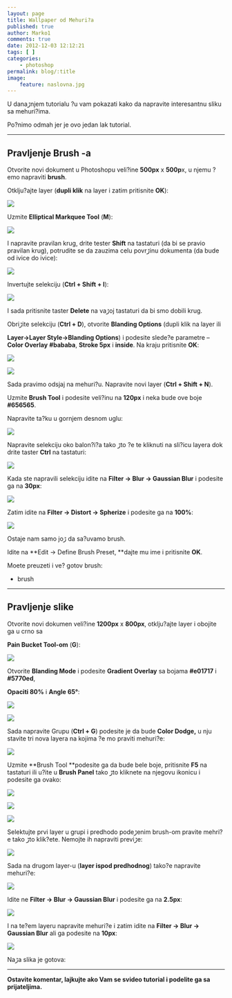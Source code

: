 ```yaml
---
layout: page
title: Wallpaper od Mehuri?a
published: true
author: Marko1
comments: true
date: 2012-12-03 12:12:21
tags: [ ]
categories:
    - photoshop
permalink: blog/:title
image:
    feature: naslovna.jpg
---
```

U danaڑnjem tutorialu ?u vam pokazati kako da napravite interesantnu sliku sa mehuri?ima.
  
Po?nimo odmah jer je ovo jedan lak tutorial.

* * *

## Pravljenje Brush -a

Otvorite novi dokument u Photoshopu veli?ine **500px** x **500p**x, u njemu ?emo napraviti **brush**.
  
Otklju?ajte layer (**dupli klik** na layer i zatim pritisnite **OK**):

![][1]

Uzmite **Elliptical Markquee Tool** (**M**):

![][2]

I napravite pravilan krug, dr‍ite tester **Shift** na tastaturi (da bi se pravio pravilan krug), potrudite se da zauzima celu povrڑinu dokumenta (da bude od ivice do ivice):

![][3]

Invertujte selekciju (**Ctrl + Shift + I**):

![][4]

I sada pritisnite taster **Delete** na vaڑoj tastaturi da bi smo dobili krug.
  
Obriڑite selekciju (**Ctrl + D**), otvorite **Blanding Options** (dupli klik na layer ili

**Layer->Layer Style->Blanding Options**) i podesite slede?e parametre &#8211; **Color Overlay** **#bababa**, **Stroke 5px** i **inside**. Na kraju pritisnite **OK**:

![][5]

![][6]

Sada pravimo odsjaj na mehuri?u. Napravite novi layer (**Ctrl + Shift + N**).
  
Uzmite **Brush Tool** i podesite veli?inu na **120px** i neka bude ove boje **#656565**.
  
Napravite ta?ku u gornjem desnom uglu:

![][7]

Napravite selekciju oko balon?i?a tako ڑto ?e te kliknuti na sli?icu layera dok dr‍ite taster **Ctrl** na tastaturi:

![][8]

Kada ste napravili selekciju idite na **Filter -> Blur -> Gaussian Blur** i podesite ga na **30px**:

![][9]

Zatim idite na **Filter -> Distort -> Spherize** i podesite ga na **100%**:

![][10]

Ostaje nam samo joڑ da sa?uvamo brush.
  
Idite na **Edit -> Define Brush Preset, **dajte mu ime i pritisnite **OK**.
  
Mo‍ete preuzeti i ve? gotov brush:

  * brush

* * *

## Pravljenje slike

Otvorite novi dokumen veli?ine **1200px** x **800px**, otklju?ajte layer i obojite ga u crno sa

**Pain Bucket Tool-om** (**G**):

![][11]

Otvorite **Blanding Mode** i podesite **Gradient Overlay** sa bojama **#e01717** i **#5770ed**,

 **Opaciti 80%** i **Angle 65°**:

![][12]

![][13]

Sada napravite Grupu (**Ctrl + G**) podesite je da bude **Color Dodge,** u nju stavite tri nova layera na kojima ?e mo praviti mehuri?e:

![][14]

Uzmite **Brush Tool **podesite ga da bude bele boje, pritisnite **F5** na tastaturi ili u?ite u **Brush Panel** tako ڑto kliknete na njegovu ikonicu i podesite ga ovako:

![][15]

![][16]

![][17]

Selektujte prvi layer u grupi i predhodo podeڑenim brush-om pravite mehri?e tako ڑto klik?ete. Nemojte ih napraviti previڑe:

![][18]

Sada na drugom layer-u (**layer ispod predhodnog**) tako?e napravite mehuri?e:

![][19]

Idite ne **Filter -> Blur -> Gaussian Blur** i podesite ga na **2.5px**:

![][20]

I na te?em layeru napravite mehuri?e i zatim idite na **Filter -> Blur -> Gaussian Blur** ali ga podesite na **10px**:

![][21]

Naڑa slika je gotova:



* * *

**Ostavite komentar, lajkujte ako Vam se svideo tutorial i podelite ga sa prijateljima.**

 [1]: {{site.baseurl}}/images/post/uploads/2012/12/img00.jpg
 [2]: {{site.baseurl}}/images/post/uploads/2012/12/img01.jpg
 [3]: {{site.baseurl}}/images/post/uploads/2012/12/img02.jpg
 [4]: {{site.baseurl}}/images/post/uploads/2012/12/img03.jpg
 [5]: {{site.baseurl}}/images/post/uploads/2012/12/img04.jpg
 [6]: {{site.baseurl}}/images/post/uploads/2012/12/img05.jpg
 [7]: {{site.baseurl}}/images/post/uploads/2012/12/img06.jpg
 [8]: {{site.baseurl}}/images/post/uploads/2012/12/img07.jpg
 [9]: {{site.baseurl}}/images/post/uploads/2012/12/img08.jpg
 [10]: {{site.baseurl}}/images/post/uploads/2012/12/img09.jpg
 [11]: {{site.baseurl}}/images/post/uploads/2012/12/img10.jpg
 [12]: {{site.baseurl}}/images/post/uploads/2012/12/img11.jpg
 [13]: {{site.baseurl}}/images/post/uploads/2012/12/img12.jpg
 [14]: {{site.baseurl}}/images/post/uploads/2012/12/img13.jpg
 [15]: {{site.baseurl}}/images/post/uploads/2012/12/img14.jpg
 [16]: {{site.baseurl}}/images/post/uploads/2012/12/img15.jpg
 [17]: {{site.baseurl}}/images/post/uploads/2012/12/img16.jpg
 [18]: {{site.baseurl}}/images/post/uploads/2012/12/img17.jpg
 [19]: {{site.baseurl}}/images/post/uploads/2012/12/img18.jpg
 [20]: {{site.baseurl}}/images/post/uploads/2012/12/img19.jpg
 [21]: {{site.baseurl}}/images/post/uploads/2012/12/img20.jpg